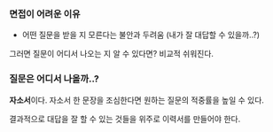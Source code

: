 ### 면접이 어려운 이유

- 어떤 질문을 받을 지 모른다는 불안과 두려움 (내가 잘 대답할 수 있을까..?)

그러면 질문이 어디서 나오는 지 알 수 있다면? 비교적 쉬워진다.

### 질문은 어디서 나올까..?

**자소서**이다. 자소서 한 문장을 조심한다면 원하는 질문의 적중률을 높일 수 있다.

결과적으로 대답을 잘 할 수 있는 것들을 위주로 이력서를 만들어야 한다.